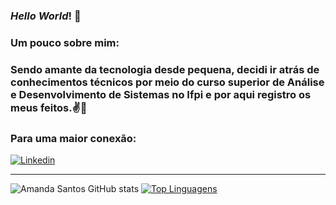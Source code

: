 ### *Hello World*! 👻
### Um pouco sobre mim: 
### Sendo amante da tecnologia desde pequena, decidi ir atrás de conhecimentos técnicos por meio do curso superior de Análise e Desenvolvimento de Sistemas no Ifpi e por aqui registro os meus feitos.✌🚀
### Para uma maior conexão:

[![Linkedin](https://img.shields.io/badge/LinkedIn-0077B5?style=for-the-badge&logo=linkedin&logoColor=white)](https://www.linkedin.com/in/amanda-santos-765244248/)

___
![Amanda Santos GitHub stats](https://github-readme-stats.vercel.app/api?username=Amanda-Santos312&show_icons=true&theme=radical) [![Top Linguagens](https://github-readme-stats.vercel.app/api/top-langs/?username=Amanda-Santos312&layout=compact&show_icons=true&theme=radical)](https://github.com/anuraghazra/github-readme-stats)

